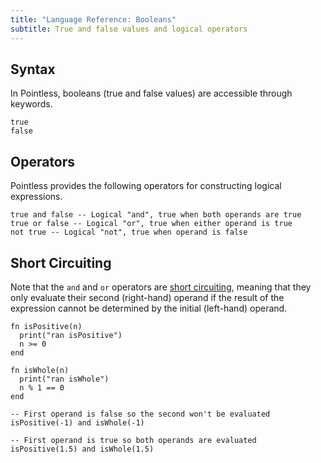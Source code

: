 ```yaml
---
title: "Language Reference: Booleans"
subtitle: True and false values and logical operators
---
```


## Syntax

In Pointless, booleans (true and false values) are accessible through keywords.

```ptls --no-echo
true
false
```

## Operators

Pointless provides the following operators for constructing logical expressions.

```ptls
true and false -- Logical "and", true when both operands are true
true or false -- Logical "or", true when either operand is true
not true -- Logical "not", true when operand is false
```

## Short Circuiting

Note that the `and` and `or` operators are
[short circuiting](https://en.wikipedia.org/wiki/Short-circuit_evaluation),
meaning that they only evaluate their second (right-hand) operand if the result
of the expression cannot be determined by the initial (left-hand) operand.

```ptls
fn isPositive(n)
  print("ran isPositive")
  n >= 0
end

fn isWhole(n)
  print("ran isWhole")
  n % 1 == 0
end

-- First operand is false so the second won't be evaluated
isPositive(-1) and isWhole(-1)
```

```ptls
-- First operand is true so both operands are evaluated
isPositive(1.5) and isWhole(1.5)
```
